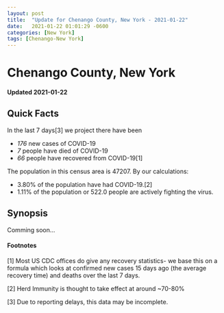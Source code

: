 ```yaml
---
layout: post
title:  "Update for Chenango County, New York - 2021-01-22"
date:   2021-01-22 01:01:29 -0600
categories: [New York]
tags: [Chenango-New York]
---
```


# Chenango County, New York
#### Updated 2021-01-22

## Quick Facts

In the last 7 days[3] we project there have been
- *176* new cases of COVID-19
- *7* people have died of COVID-19
- *66* people have recovered from COVID-19[1]

The population in this census area is 47207. By our calculations:
- 3.80% of the population have had COVID-19.[2]
- 1.11% of the population or 522.0 people are actively fighting the virus.

## Synopsis

Comming soon...


#### Footnotes

[1] Most US CDC offices do give any recovery statistics- we base this on a formula which looks at confirmed new cases
15 days ago (the average recovery time) and deaths over the last 7 days.

[2] Herd Immunity is thought to take effect at around ~70-80%

[3] Due to reporting delays, this data may be incomplete.
 
    